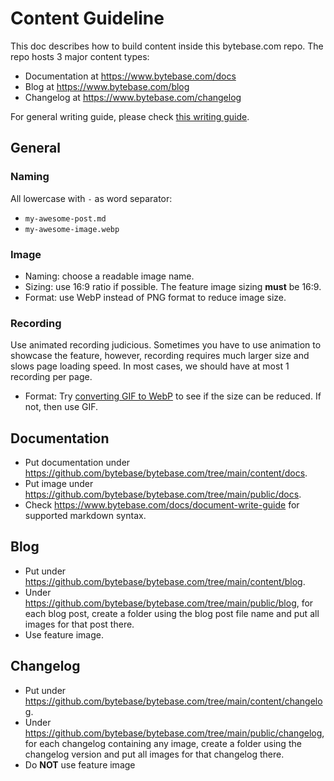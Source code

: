 # Content Guideline

This doc describes how to build content inside this bytebase.com repo. The repo hosts 3 major content types:

- Documentation at https://www.bytebase.com/docs
- Blog at https://www.bytebase.com/blog
- Changelog at https://www.bytebase.com/changelog

For general writing guide, please check [this writing guide](https://github.com/bytebase/bytebase/blob/main/docs/writing-guide.md).

## General

### Naming

All lowercase with `-` as word separator:

- `my-awesome-post.md`
- `my-awesome-image.webp`

### Image

- Naming: choose a readable image name.
- Sizing: use 16:9 ratio if possible. The feature image sizing **must** be 16:9.
- Format: use WebP instead of PNG format to reduce image size.

### Recording

Use animated recording judicious. Sometimes you have to use animation to showcase the feature, however, recording requires much larger size and slows page loading speed. In most cases, we should have at most 1 recording per page.

- Format: Try [converting GIF to WebP](https://ezgif.com/gif-to-webp/) to see if the size can be reduced. If not, then use GIF.

## Documentation

- Put documentation under https://github.com/bytebase/bytebase.com/tree/main/content/docs.
- Put image under https://github.com/bytebase/bytebase.com/tree/main/public/docs.
- Check https://www.bytebase.com/docs/document-write-guide for supported markdown syntax.

## Blog

- Put under https://github.com/bytebase/bytebase.com/tree/main/content/blog.
- Under https://github.com/bytebase/bytebase.com/tree/main/public/blog, for each blog post, create a folder using the blog post file name and put all images for that post there.
- Use feature image.

## Changelog

- Put under https://github.com/bytebase/bytebase.com/tree/main/content/changelog.
- Under https://github.com/bytebase/bytebase.com/tree/main/public/changelog, for each changelog containing any image, create a folder using the changelog version and put all images for that changelog there.
- Do **NOT** use feature image
